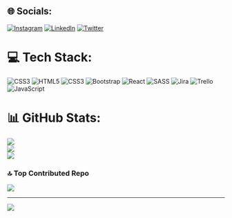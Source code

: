 
## 🌐 Socials:
[![Instagram](https://img.shields.io/badge/Instagram-%23E4405F.svg?logo=Instagram&logoColor=white)](https://instagram.com/silan.urn) [![LinkedIn](https://img.shields.io/badge/LinkedIn-%230077B5.svg?logo=linkedin&logoColor=white)](https://linkedin.com/in/ŞilanÜren) [![Twitter](https://img.shields.io/badge/Twitter-%231DA1F2.svg?logo=Twitter&logoColor=white)](https://twitter.com/@silanuren) 

# 💻 Tech Stack:
![CSS3](https://img.shields.io/badge/css3-%231572B6.svg?style=for-the-badge&logo=css3&logoColor=white) ![HTML5](https://img.shields.io/badge/html5-%23E34F26.svg?style=for-the-badge&logo=html5&logoColor=white) ![CSS3](https://img.shields.io/badge/css3-%231572B6.svg?style=for-the-badge&logo=css3&logoColor=white) ![Bootstrap](https://img.shields.io/badge/bootstrap-%238511FA.svg?style=for-the-badge&logo=bootstrap&logoColor=white) ![React](https://img.shields.io/badge/react-%2320232a.svg?style=for-the-badge&logo=react&logoColor=%2361DAFB) ![SASS](https://img.shields.io/badge/SASS-hotpink.svg?style=for-the-badge&logo=SASS&logoColor=white) ![Jira](https://img.shields.io/badge/jira-%230A0FFF.svg?style=for-the-badge&logo=jira&logoColor=white) ![Trello](https://img.shields.io/badge/Trello-%23026AA7.svg?style=for-the-badge&logo=Trello&logoColor=white) ![JavaScript](https://img.shields.io/badge/javascript-%23323330.svg?style=for-the-badge&logo=javascript&logoColor=%23F7DF1E)
# 📊 GitHub Stats:
![](https://github-readme-stats.vercel.app/api?username=silan4&theme=gruvbox&hide_border=true&include_all_commits=false&count_private=false)<br/>
![](https://github-readme-streak-stats.herokuapp.com/?user=silan4&theme=gruvbox&hide_border=true)<br/>
![](https://github-readme-stats.vercel.app/api/top-langs/?username=silan4&theme=gruvbox&hide_border=true&include_all_commits=false&count_private=false&layout=compact)

### 🔝 Top Contributed Repo
![](https://github-contributor-stats.vercel.app/api?username=silan4&limit=5&theme=gruvbox&combine_all_yearly_contributions=true)

---
[![](https://visitcount.itsvg.in/api?id=silan4&icon=0&color=0)](https://visitcount.itsvg.in)

<!-- Proudly created with GPRM ( https://gprm.itsvg.in ) -->



